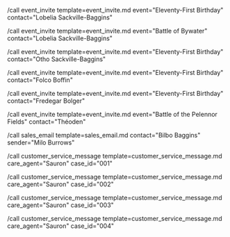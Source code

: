 

/call event_invite template=event_invite.md event="Eleventy-First Birthday" contact="Lobelia Sackville-Baggins"

/call event_invite template=event_invite.md event="Battle of Bywater" contact="Lobelia Sackville-Baggins"


/call event_invite template=event_invite.md event="Eleventy-First Birthday" contact="Otho Sackville-Baggins"

/call event_invite template=event_invite.md event="Eleventy-First Birthday" contact="Folco Boffin"

/call event_invite template=event_invite.md event="Eleventy-First Birthday" contact="Fredegar Bolger"


/call event_invite template=event_invite.md event="Battle of the Pelennor Fields" contact="Théoden"


/call sales_email template=sales_email.md contact="Bilbo Baggins" sender="Milo Burrows"


/call customer_service_message template=customer_service_message.md care_agent="Sauron" case_id="001"

/call customer_service_message template=customer_service_message.md care_agent="Sauron" case_id="002"

/call customer_service_message template=customer_service_message.md care_agent="Sauron" case_id="003"

/call customer_service_message template=customer_service_message.md care_agent="Sauron" case_id="004"

